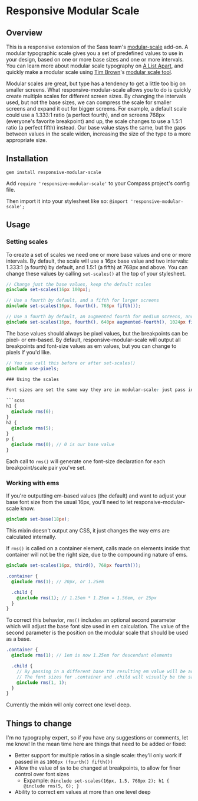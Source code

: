 # Responsive Modular Scale

## Overview

This is a responsive extension of the Sass team's [modular-scale](https://github.com/Team-Sass/modular-scale) add-on. A modular typographic scale gives you a set of predefined values to use in your design, based on one or more base sizes and one or more intervals. You can learn more about modular scale typography on [A List Apart](http://www.alistapart.com/articles/more-meaningful-typography/), and quickly make a modular scale using [Tim Brown](http://twitter.com/nicewebtype)'s [modular scale tool](http://modularscale.com/).

Modular scales are great, but type has a tendency to get a little too big on smaller screens. What responsive-modular-scale allows you to do is quickly create multiple scales for different screen sizes. By changing the intervals used, but not the base sizes, we can compress the scale for smaller screens and expand it out for bigger screens. For example, a default scale could use a 1.333:1 ratio (a perfect fourth), and on screens 768px (everyone's favorite breakpoint) and up, the scale changes to use a 1.5:1 ratio (a perfect fifth) instead. Our base value stays the same, but the gaps between values in the scale widen, increasing the size of the type to a more appropriate size.

## Installation

    gem install responsive-modular-scale

Add `require 'responsive-modular-scale'` to your Compass project's config file.

Then import it into your stylesheet like so: `@import 'responsive-modular-scale';`

## Usage

### Setting scales

To create a set of scales we need one or more base values and one or more intervals. By default, the scale will use a 16px base value and two intervals: 1.333:1 (a fourth) by default, and 1.5:1 (a fifth) at 768px and above. You can change these values by calling `set-scales()` at the top of your stylesheet.

```scss
// Change just the base values, keep the default scales
@include set-scales(16px 100px);

// Use a fourth by default, and a fifth for larger screens
@include set-scales(16px, fourth(), 768px fifth());

// Use a fourth by default, an augmented fourth for medium screens, and a fifth for large screens
@include set-scales(16px, fourth(), 640px augmented-fourth(), 1024px fifth());
```

The base values should always be pixel values, but the breakpoints can be pixel- or em-based. By default, responsive-modular-scale will output all breakpoints and font-size values as em values, but you can change to pixels if you'd like.

```scss
// You can call this before or after set-scales()
@include use-pixels;

### Using the scales

Font sizes are set the same way they are in modular-scale: just pass in a number representing a position on the modular scale.

```scss
h1 {
  @include rms(6);
}
h2 {
  @include rms(5);
}
p {
  @include rms(0); // 0 is our base value
}
```

Each call to `rms()` will generate one font-size declaration for each breakpoint/scale pair you've set.

### Working with ems

If you're outputting em-based values (the default) and want to adjust your base font size from the usual 16px, you'll need to let responsive-modular-scale know.

```scss
@include set-base(18px);
```

This mixin doesn't output any CSS, it just changes the way ems are calculated internally.

If `rms()` is called on a container element, calls made on elements inside that container will not be the right size, due to the compounding nature of ems.

```scss
@include set-scales(16px, third(), 768px fourth());

.container {
  @include rms(1); // 20px, or 1.25em

  .child {
    @include rms(1); // 1.25em * 1.25em = 1.56em, or 25px
  }
}
```

To correct this behavior, `rms()` includes an optional second parameter which will adjust the base font size used in em calculation. The value of the second parameter is the position on the modular scale that should be used as a base.

```scss
.container {
  @include rms(1); // 1em is now 1.25em for descendant elements

  .child {
    // By passing in a different base the resulting em value will be adjusted down
    // The font sizes for .container and .child will visually be the same, despite having different em values
    @include rms(1, 1);
  }
}
```

Currently the mixin will only correct one level deep.

## Things to change

I'm no typography expert, so if you have any suggestions or comments, let me know! In the mean time here are things that need to be added or fixed:

- Better support for multiple ratios in a single scale: they'll only work if passed in as `1000px (fourth() fifth())`
- Allow the value of `$n` to be changed at breakpoints, to allow for finer control over font sizes
    - Expample: `@include set-scales(16px, 1.5, 768px 2); h1 { @include rms(5, 6); }`
- Ability to correct em values at more than one level deep
